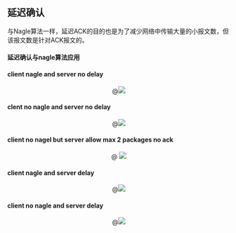 ## 延迟确认

与Nagle算法一样，延迟ACK的目的也是为了减少网络中传输大量的小报文数，但该报文数是针对ACK报文的。 

#### 延迟确认与nagle算法应用

#### client nagle and server no delay

<center>
  @<img src = "141522_mn9x_1469576.png"/>
</center>

#### clent no nagle and server no delay

<center>
 @<img src = "45819_7kgb_1469576.png"/>
</center>

#### client no nagel but server allow max 2 packages no ack

<center>
 @ <img src = "151046_a17l_1469576.png"/>
</center>

#### client nagle and server delay 

<center>
  @<img src = "150335_WGZ0_1469576.png"/>
</center>



#### client no nagle and server delay

<center>
  @<img src = "150821_CyuI_1469576.png"/>
</center>

